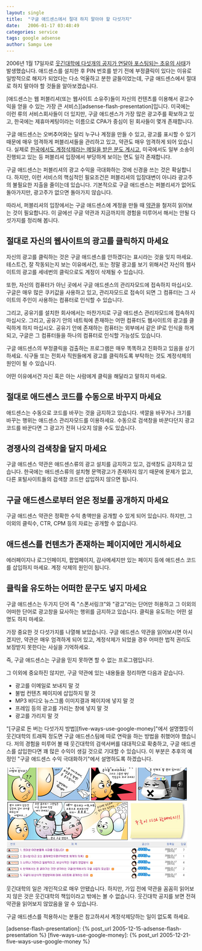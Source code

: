 ```yaml
---
layout: single
title:  "구글 애드센스에서 절대 하지 말아야 할 다섯가지"
date:   2006-01-17 03:48:49
categories: service
tags: google adsense
author: Samgu Lee
---
```

2006년 1월 17일자로 [웃긴대학에 다섯개의 공지가 연달아 포스팅되는 초유의 사태](http://event.humoruniv.dreamwiz.com/list.html?code=google)가 발생했습니다. 애드센스를 설치한 후 PIN 번호를 받기 전에 부정클릭이 있다는 이유로 일방적으로 해지가 되었다는 다소 억울하고 분한 글들이었는데, 구글 애드센스에서 절대로 하지 말아야 할 것들을 알아보겠습니다.

[애드센스는 웹 퍼블리셔(또는 웹사이트 소유주)들이 자신의 컨텐츠를 이용해서 광고수익을 얻을 수 있는 가장 큰 서비스][adsense-flash-presentation]입니다. 미국에는 이런 류의 서비스회사들이 더 있지만, 구글 애드센스가 가장 많은 광고주를 확보하고 있고, 한국에는 제휴마케팅이라는 이름으로 CPA가 중심이 된 회사들이 몇개 존재합니다.

구글 애드센스는 오버추어와는 달리 누구나 계정을 만들 수 있고, 광고를 표시할 수 있기 때문에 매우 엄격하게 퍼블리셔들을 관리하고 있고, 약관도 매우 엄격하게 되어 있습니다. 실제로 [한국에서도 계정삭제라는 메일을 받은 분도 계시고](http://miniwini.com/miniwinis/bbs/index.php?bid=talk&mode=read&id=68223), 미국에서도 일부 소송이 진행되고 있는 등 퍼블리셔 입장에서 부당하게 보이는 면도 일각 존재합니다.

구글 애드센스는 퍼블리셔의 광고 수익을 극대화하는 것에 신경을 쓰는 것은 확실합니다. 하지만, 이런 서비스의 핵심적인 필요조건은 퍼블리셔의 입장대변이 아니라 광고주의 불필요한 지출을 줄이는데 있습니다. 기본적으로 구글 애드센스는 퍼블리셔가 없어도 돌아가지만, 광고주가 없으면 돌아가지 않습니다.

따라서, 퍼블리셔의 입장에서는 구글 애드센스에 계정을 만들 때 [약관](https://www.google.com/adsense/localized-terms)을 철저히 읽어보는 것이 필요합니다. 이 글에선 구글 약관과 지금까지의 경험을 미루어서 해서는 안될 다섯가지를 정리해 봅니다.

## 절대로 자신의 웹사이트의 광고를 클릭하지 마세요

자신의 광고를 클릭하는 것은 구글 애드센스를 안하겠다는 표시라는 것을 잊지 마세요. 테스트건, 잘 작동되는지 보는 이유에서건, 또는 정말 광고를 보기 위해서건 자신의 웹사이트의 광고를 세네번의 클릭으로도 계정이 삭제될 수 있습니다.

또한, 자신의 컴퓨터가 아닌 곳에서 구글 애드센스의 관리자모드에 접속하지 마십시오. 구글은 매우 많은 쿠키값을 사용하고 있고, 관리자모드로 접속이 되면 그 컴퓨터는 그 사이트의 주인이 사용하는 컴퓨터로 인식할 수 있습니다.

그리고, 공유기를 설치한 회사에서는 마찬가지로 구글 애드센스 관리자모드에 접속하지 마십시오. 그리고, 공유기 안의 네트웍에 존재하는 어떤 컴퓨터도 웹사이트의 광고를 클릭하게 하지 마십시오. 공유기 안에 존재하는 컴퓨터는 외부에서 같은 IP로 인식을 하게 되고, 구글은 그 컴퓨터들을 하나의 컴퓨터로 인식할 가능성도 있습니다.

구글 애드센스의 부정클릭을 검출하는 프로그램은 매우 똑똑하고 진화하고 있음을 상기하세요. 식구들 또는 전회사 직원들에게 광고를 클릭하도록 부탁하는 것도 계정삭제의 원인이 될 수 있습니다.

어떤 이유에서건 자신 혹은 아는 사람에게 클릭을 해달라고 말하지 마세요.

## 절대로 애드센스 코드를 수동으로 바꾸지 마세요

애드센스는 수동으로 코드를 바꾸는 것을 금지하고 있습니다. 색깔을 바꾸거나 크기를 바꾸는 행위는 애드센스 관리자모드를 이용하세요. 수동으로 검색창을 바꾼다던지 광고코드를 바꾼다면 그 광고가 전혀 나오지 않을 수도 있습니다.

## 경쟁사의 검색창을 달지 마세요

구글 애드센스 약관은 애드센스류의 광고 설치를 금지하고 있고, 검색창도 금지하고 있습니다. 한국에는 애드센스류의 설치형 문맥광고가 존재하지 않기 때문에 문제가 없고, 다른 포털사이트들의 검색창 코드만 삽입하지 않으면 됩니다.

## 구글 애드센스로부터 얻은 정보를 공개하지 마세요

구글 애드센스 약관은 정확한 수익 총액만을 공개할 수 있게 되어 있습니다. 하지만, 그 이외의 클릭수, CTR, CPM 등의 자료는 공개할 수 없습니다.

## 애드센스를 컨텐츠가 존재하는 페이지에만 게시하세요

에러페이지나 로그인페이지, 팝업페이지, 감사메세지만 있는 페이지 등에 애드센스 코드를 삽입하지 마세요. 계정 삭제의 원인이 됩니다.

## 클릭을 유도하는 어떠한 문구도 넣지 마세요

구글 애드센스는 두가지 단어 즉 "스폰서링크"와 "광고"라는 단어만 허용하고 그 이외의 어떠한 단어로 광고창을 묘사하는 행위를 금지하고 있습니다. 클릭을 유도하는 어떤 설명도 하지 마세요.

가장 중요한 것 다섯가지를 나열해 보았습니다. 구글 애드센스 약관을 읽어보시면 아시겠지만, 약관은 매우 엄격하게 되어 있고, 계정삭제가 되었을 경우 어떠한 법적 권리도 보장받지 못한다는 사실을 기억하세요.

즉, 구글 애드센스는 구글을 믿지 못하면 할 수 없는 프로그램입니다.

그 이외에 중요하진 않지만, 구글 약관에 있는 내용들을 정리하면 다음과 같습니다.

- 광고를 이메일로 보내지 말 것
- 불법 컨텐츠 페이지에 삽입하지 말 것
- MP3 비디오 뉴스그룹 이미지결과 페이지에 넣지 말 것
- 프레임 등의 광고를 가리는 창에 넣지 말 것
- 광고를 가리지 말 것

"[구글로 돈 버는 다섯가지 방법][five-ways-use-google-money]"에서 설명했듯이 웃긴대학의 트래픽 정도면 구글 애드센스팀에 따로 연락을 하는 방법을 취했어야 했습니다. 저의 경험을 미루어 볼 때 웃긴대학의 검색서버를 대대적으로 확충하고, 구글 애드센스를 삽입한다면 꽤 많은 수익이 생길 것으로 기대할 수 있습니다. 이 부분은 추후의 예정인 "구글 애드센스 수익 극대화하기"에서 설명하도록 하겠습니다.

![웃긴대학에서 애드센스 계정삭제에 분개해서 올린 공지사항과 만화](/assets/humoruniv_google_account_ba.jpg)

웃긴대학의 일은 개인적으로 매우 안됐습니다. 하지만, 가입 전에 약관을 꼼꼼히 읽어보지 않은 것은 웃긴대학의 책임이라고 밖에는 볼 수 없습니다. 웃긴대학 공지를 보면 전혀 약관을 읽어보지 않았음을 알 수 있습니다.

구글 애드센스를 적용하시는 분들은 참고하셔서 계정삭제당하는 일이 없도록 하세요.

[adsense-flash-presentation]: {% post_url 2005-12-15-adsense-flash-presentation %}
[five-ways-use-google-money]: {% post_url 2005-12-21-five-ways-use-google-money %}